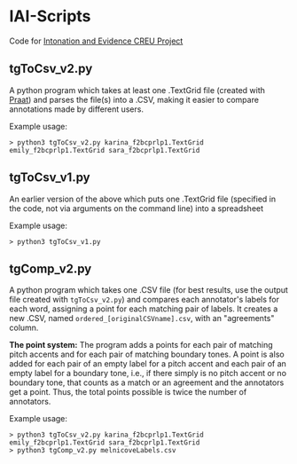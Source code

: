 # IAI-Scripts
Code for [Intonation and Evidence CREU Project](http://anita.simmons.edu/~creu/IntonationAndEvidence/index.html)

## tgToCsv_v2.py
A python program which takes at least one .TextGrid file (created with [Praat](http://www.fon.hum.uva.nl/praat/)) and parses the file(s) into a .CSV, making it easier to compare annotations made by different users.

Example usage:
```
> python3 tgToCsv_v2.py karina_f2bcprlp1.TextGrid emily_f2bcprlp1.TextGrid sara_f2bcprlp1.TextGrid
```

## tgToCsv_v1.py
An earlier version of the above which puts one .TextGrid file (specified in the code, not via arguments on the command line) into a spreadsheet

Example usage:
```
> python3 tgToCsv_v1.py
```

## tgComp_v2.py
A python program which takes one .CSV file (for best results, use the output file created with `tgToCsv_v2.py`) and compares each annotator's labels for each word, assigning a point for each matching pair of labels. It creates a new .CSV, named `ordered_[originalCSVname].csv`, with an "agreements" column.

**The point system:** The program adds a points for each pair of matching pitch accents and for each pair of matching boundary tones. A point is also added for each pair of an empty label for a pitch accent and each pair of an empty label for a boundary tone, i.e., if there simply is no pitch accent or no boundary tone, that counts as a match or an agreement and the annotators get a point. Thus, the total points possible is twice the number of annotators.

Example usage:
```
> python3 tgToCsv_v2.py karina_f2bcprlp1.TextGrid emily_f2bcprlp1.TextGrid sara_f2bcprlp1.TextGrid
> python3 tgComp_v2.py melnicoveLabels.csv
```

